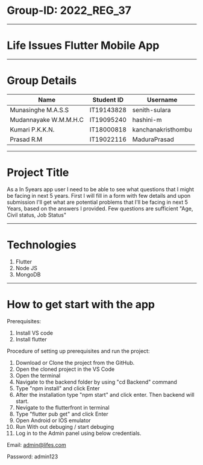 
# Group-ID:  2022_REG_37
-----------------------------------------------------------------
# Life Issues Flutter Mobile App
-----------------------------------------------------------------
# Group Details
   
| Name  | Student ID | Username |
| ------------- | ------------- | ------------- |
| Munasinghe M.A.S.S  | IT19143828  | senith-sulara  |
| Mudannayake W.M.M.H.C  | IT19095240  | hashini-m  |
| Kumari P.K.K.N. | IT18000818  | kanchanakristhombu  |
| Prasad R.M  | IT19022116  | MaduraPrasad  |

-----------------------------------------------------------------
# Project Title

As a In 5years app user I need to be able to see what questions that I might be facing in next 5 years. First I will fill in a form with few details and upon submission I'll get what are potential problems that I'll be facing in next 5 Years, based on the answers I provided. Few questions are sufficient "Age, Civil status, Job Status"

-----------------------------------------------------------------
# Technologies

1. Flutter
2. Node JS
3. MongoDB

-----------------------------------------------------------------
# How to get start with the app	

Prerequisites:
1.	Install VS code
2.	Install flutter

Procedure of setting up prerequisites and run the project:
1.	Download or Clone the project from the GitHub.
2.	Open the cloned project in the VS Code
3.	Open the terminal
4.	Navigate to the backend folder by using "cd Backend" command
5.	Type "npm install" and click Enter
6.	After the installation type "npm start" and click enter. Then backend will start. 
7.	Nevigate to the flutterfront in terminal
9.	Type "flutter pub get" and click Enter
10.	Open Android or IOS emulator
11. Run With out debuging / start debuging  
13.	Log in to the Admin panel using below credentials.

Email: admin@lifes.com

Password: admin123
